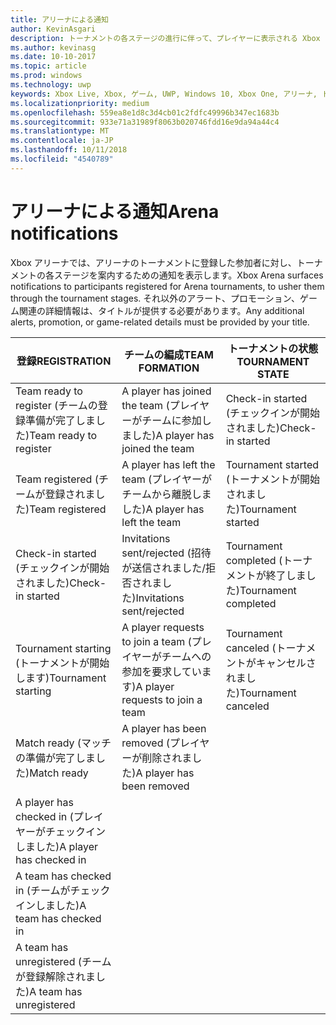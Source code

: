 ```yaml
---
title: アリーナによる通知
author: KevinAsgari
description: トーナメントの各ステージの進行に伴って、プレイヤーに表示される Xbox アリーナの通知について説明します。
ms.author: kevinasg
ms.date: 10-10-2017
ms.topic: article
ms.prod: windows
ms.technology: uwp
keywords: Xbox Live, Xbox, ゲーム, UWP, Windows 10, Xbox One, アリーナ, トーナメント, UX
ms.localizationpriority: medium
ms.openlocfilehash: 559ea8e1d8c3d4cb01c2fdfc49996b347ec1683b
ms.sourcegitcommit: 933e71a31989f8063b020746fdd16e9da94a44c4
ms.translationtype: MT
ms.contentlocale: ja-JP
ms.lasthandoff: 10/11/2018
ms.locfileid: "4540789"
---
```

# <a name="arena-notifications"></a><span data-ttu-id="cf7ae-104">アリーナによる通知</span><span class="sxs-lookup"><span data-stu-id="cf7ae-104">Arena notifications</span></span>

<span data-ttu-id="cf7ae-105">Xbox アリーナでは、アリーナのトーナメントに登録した参加者に対し、トーナメントの各ステージを案内するための通知を表示します。</span><span class="sxs-lookup"><span data-stu-id="cf7ae-105">Xbox Arena surfaces notifications to participants registered for Arena tournaments, to usher them through the tournament stages.</span></span> <span data-ttu-id="cf7ae-106">それ以外のアラート、プロモーション、ゲーム関連の詳細情報は、タイトルが提供する必要があります。</span><span class="sxs-lookup"><span data-stu-id="cf7ae-106">Any additional alerts, promotion, or game-related details must be provided by your title.</span></span>

<span data-ttu-id="cf7ae-107">登録</span><span class="sxs-lookup"><span data-stu-id="cf7ae-107">REGISTRATION</span></span> | <span data-ttu-id="cf7ae-108">チームの編成</span><span class="sxs-lookup"><span data-stu-id="cf7ae-108">TEAM FORMATION</span></span> | <span data-ttu-id="cf7ae-109">トーナメントの状態</span><span class="sxs-lookup"><span data-stu-id="cf7ae-109">TOURNAMENT STATE</span></span>
--- | --- | ---
<span data-ttu-id="cf7ae-110">Team ready to register (チームの登録準備が完了しました)</span><span class="sxs-lookup"><span data-stu-id="cf7ae-110">Team ready to register</span></span> | <span data-ttu-id="cf7ae-111">A player has joined the team (プレイヤーがチームに参加しました)</span><span class="sxs-lookup"><span data-stu-id="cf7ae-111">A player has joined the team</span></span> | <span data-ttu-id="cf7ae-112">Check-in started (チェックインが開始されました)</span><span class="sxs-lookup"><span data-stu-id="cf7ae-112">Check-in started</span></span>
<span data-ttu-id="cf7ae-113">Team registered (チームが登録されました)</span><span class="sxs-lookup"><span data-stu-id="cf7ae-113">Team registered</span></span> | <span data-ttu-id="cf7ae-114">A player has left the team (プレイヤーがチームから離脱しました)</span><span class="sxs-lookup"><span data-stu-id="cf7ae-114">A player has left the team</span></span> | <span data-ttu-id="cf7ae-115">Tournament started (トーナメントが開始されました)</span><span class="sxs-lookup"><span data-stu-id="cf7ae-115">Tournament started</span></span>
<span data-ttu-id="cf7ae-116">Check-in started (チェックインが開始されました)</span><span class="sxs-lookup"><span data-stu-id="cf7ae-116">Check-in started</span></span> | <span data-ttu-id="cf7ae-117">Invitations sent/rejected (招待が送信されました/拒否されました)</span><span class="sxs-lookup"><span data-stu-id="cf7ae-117">Invitations sent/rejected</span></span> | <span data-ttu-id="cf7ae-118">Tournament completed (トーナメントが終了しました)</span><span class="sxs-lookup"><span data-stu-id="cf7ae-118">Tournament completed</span></span>
<span data-ttu-id="cf7ae-119">Tournament starting (トーナメントが開始します)</span><span class="sxs-lookup"><span data-stu-id="cf7ae-119">Tournament starting</span></span> | <span data-ttu-id="cf7ae-120">A player requests to join a team (プレイヤーがチームへの参加を要求しています)</span><span class="sxs-lookup"><span data-stu-id="cf7ae-120">A player requests to join a team</span></span> | <span data-ttu-id="cf7ae-121">Tournament canceled (トーナメントがキャンセルされました)</span><span class="sxs-lookup"><span data-stu-id="cf7ae-121">Tournament canceled</span></span>
<span data-ttu-id="cf7ae-122">Match ready (マッチの準備が完了しました)</span><span class="sxs-lookup"><span data-stu-id="cf7ae-122">Match ready</span></span> | <span data-ttu-id="cf7ae-123">A player has been removed (プレイヤーが削除されました)</span><span class="sxs-lookup"><span data-stu-id="cf7ae-123">A player has been removed</span></span> |
<span data-ttu-id="cf7ae-124">A player has checked in (プレイヤーがチェックインしました)</span><span class="sxs-lookup"><span data-stu-id="cf7ae-124">A player has checked in</span></span> | |
<span data-ttu-id="cf7ae-125">A team has checked in (チームがチェックインしました)</span><span class="sxs-lookup"><span data-stu-id="cf7ae-125">A team has checked in</span></span> | |
<span data-ttu-id="cf7ae-126">A team has unregistered (チームが登録解除されました)</span><span class="sxs-lookup"><span data-stu-id="cf7ae-126">A team has unregistered</span></span> | |
